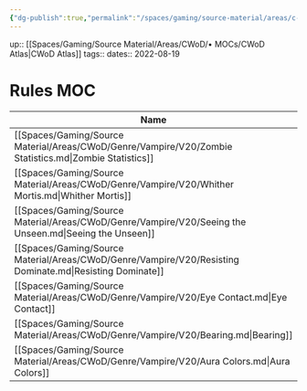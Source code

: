 ```yaml
---
{"dg-publish":true,"permalink":"/spaces/gaming/source-material/areas/c-wo-d/mo-cs/rules-moc/","dgHomeLink":true,"dgPassFrontmatter":true}
---
```


up:: [[Spaces/Gaming/Source Material/Areas/CWoD/• MOCs/CWoD Atlas|CWoD Atlas]]
tags:: 
dates:: 2022-08-19

# Rules MOC

| Name                                                                                                     |
| -------------------------------------------------------------------------------------------------------- |
| [[Spaces/Gaming/Source Material/Areas/CWoD/Genre/Vampire/V20/Zombie Statistics.md\|Zombie Statistics]]   |
| [[Spaces/Gaming/Source Material/Areas/CWoD/Genre/Vampire/V20/Whither Mortis.md\|Whither Mortis]]         |
| [[Spaces/Gaming/Source Material/Areas/CWoD/Genre/Vampire/V20/Seeing the Unseen.md\|Seeing the Unseen]]   |
| [[Spaces/Gaming/Source Material/Areas/CWoD/Genre/Vampire/V20/Resisting Dominate.md\|Resisting Dominate]] |
| [[Spaces/Gaming/Source Material/Areas/CWoD/Genre/Vampire/V20/Eye Contact.md\|Eye Contact]]               |
| [[Spaces/Gaming/Source Material/Areas/CWoD/Genre/Vampire/V20/Bearing.md\|Bearing]]                       |
| [[Spaces/Gaming/Source Material/Areas/CWoD/Genre/Vampire/V20/Aura Colors.md\|Aura Colors]]               |
